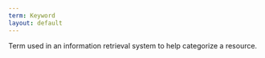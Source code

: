 ```yaml
---
term: Keyword
layout: default
---
```

Term used in an information retrieval system to help categorize a resource.
